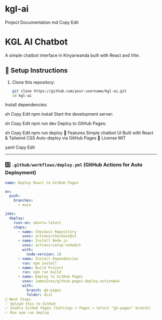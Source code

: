 # kgl-ai

Project Documentation
md
Copy
Edit
# KGL AI Chatbot

A simple chatbot interface in Kinyarwanda built with React and Vite.

## 🚀 Setup Instructions

1. Clone this repository:
   ```sh
   git clone https://github.com/your-username/kgl-ai.git
   cd kgl-ai
Install dependencies:

sh
Copy
Edit
npm install
Start the development server:

sh
Copy
Edit
npm run dev
Deploy to GitHub Pages:

sh
Copy
Edit
npm run deploy
📌 Features
Simple chatbot UI
Built with React & Tailwind CSS
Auto-deploy via GitHub Pages
📄 License
MIT

yaml
Copy
Edit

---

### 9️⃣ **`.github/workflows/deploy.yml`** (GitHub Actions for Auto Deployment)
```yaml
name: Deploy React to GitHub Pages

on:
  push:
    branches:
      - main

jobs:
  deploy:
    runs-on: ubuntu-latest
    steps:
      - name: Checkout Repository
        uses: actions/checkout@v3
      - name: Install Node.js
        uses: actions/setup-node@v3
        with:
          node-version: 18
      - name: Install Dependencies
        run: npm install
      - name: Build Project
        run: npm run build
      - name: Deploy to GitHub Pages
        uses: JamesIves/github-pages-deploy-action@v4
        with:
          branch: gh-pages
          folder: dist
🎯 Next Steps
✅ Upload this to GitHub
✅ Enable GitHub Pages (Settings > Pages > Select "gh-pages" branch)
✅ Run npm run deploy
